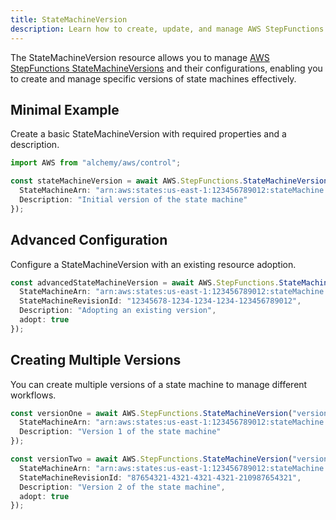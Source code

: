 ```yaml
---
title: StateMachineVersion
description: Learn how to create, update, and manage AWS StepFunctions StateMachineVersions using Alchemy Cloud Control.
---
```


The StateMachineVersion resource allows you to manage [AWS StepFunctions StateMachineVersions](https://docs.aws.amazon.com/stepfunctions/latest/userguide/) and their configurations, enabling you to create and manage specific versions of state machines effectively.

## Minimal Example

Create a basic StateMachineVersion with required properties and a description.

```ts
import AWS from "alchemy/aws/control";

const stateMachineVersion = await AWS.StepFunctions.StateMachineVersion("basicStateMachineVersion", {
  StateMachineArn: "arn:aws:states:us-east-1:123456789012:stateMachine:myStateMachine",
  Description: "Initial version of the state machine"
});
```

## Advanced Configuration

Configure a StateMachineVersion with an existing resource adoption.

```ts
const advancedStateMachineVersion = await AWS.StepFunctions.StateMachineVersion("advancedStateMachineVersion", {
  StateMachineArn: "arn:aws:states:us-east-1:123456789012:stateMachine:myStateMachine",
  StateMachineRevisionId: "12345678-1234-1234-1234-123456789012",
  Description: "Adopting an existing version",
  adopt: true
});
```

## Creating Multiple Versions

You can create multiple versions of a state machine to manage different workflows.

```ts
const versionOne = await AWS.StepFunctions.StateMachineVersion("versionOne", {
  StateMachineArn: "arn:aws:states:us-east-1:123456789012:stateMachine:myStateMachine",
  Description: "Version 1 of the state machine"
});

const versionTwo = await AWS.StepFunctions.StateMachineVersion("versionTwo", {
  StateMachineArn: "arn:aws:states:us-east-1:123456789012:stateMachine:myStateMachine",
  StateMachineRevisionId: "87654321-4321-4321-4321-210987654321",
  Description: "Version 2 of the state machine",
  adopt: true
});
```